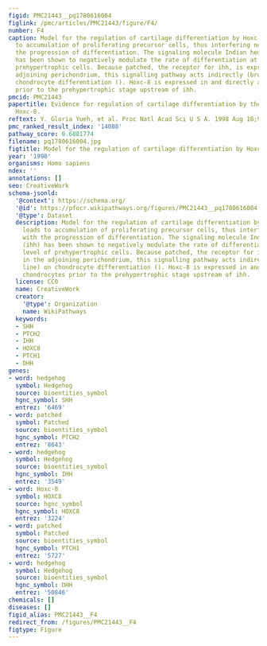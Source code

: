 ```yaml
---
figid: PMC21443__pq1780616004
figlink: /pmc/articles/PMC21443/figure/F4/
number: F4
caption: Model for the regulation of cartilage differentiation by Hoxc-8. Hoxc-8 leads
  to accumulation of proliferating precursor cells, thus interfering negatively with
  the progression of differentiation. The signaling molecule Indian hedgehog (ihh)
  has been shown to negatively modulate the rate of differentiation at the level of
  prehypertrophic cells. Because patched, the receptor for ihh, is expressed in the
  adjoining perichondrium, this signalling pathway acts indirectly (broken line) on
  chondrocyte differentiation (). Hoxc-8 is expressed in and directly affects chondrocytes
  prior to the prehypertrophic stage upstream of ihh.
pmcid: PMC21443
papertitle: Evidence for regulation of cartilage differentiation by the homeobox gene
  Hoxc-8.
reftext: Y. Gloria Yueh, et al. Proc Natl Acad Sci U S A. 1998 Aug 18;95(17):9956-9961.
pmc_ranked_result_index: '14088'
pathway_score: 0.6881774
filename: pq1780616004.jpg
figtitle: Model for the regulation of cartilage differentiation by Hoxc-8
year: '1998'
organisms: Homo sapiens
ndex: ''
annotations: []
seo: CreativeWork
schema-jsonld:
  '@context': https://schema.org/
  '@id': https://pfocr.wikipathways.org/figures/PMC21443__pq1780616004.html
  '@type': Dataset
  description: Model for the regulation of cartilage differentiation by Hoxc-8. Hoxc-8
    leads to accumulation of proliferating precursor cells, thus interfering negatively
    with the progression of differentiation. The signaling molecule Indian hedgehog
    (ihh) has been shown to negatively modulate the rate of differentiation at the
    level of prehypertrophic cells. Because patched, the receptor for ihh, is expressed
    in the adjoining perichondrium, this signalling pathway acts indirectly (broken
    line) on chondrocyte differentiation (). Hoxc-8 is expressed in and directly affects
    chondrocytes prior to the prehypertrophic stage upstream of ihh.
  license: CC0
  name: CreativeWork
  creator:
    '@type': Organization
    name: WikiPathways
  keywords:
  - SHH
  - PTCH2
  - IHH
  - HOXC8
  - PTCH1
  - DHH
genes:
- word: hedgehog
  symbol: Hedgehog
  source: bioentities_symbol
  hgnc_symbol: SHH
  entrez: '6469'
- word: patched
  symbol: Patched
  source: bioentities_symbol
  hgnc_symbol: PTCH2
  entrez: '8643'
- word: hedgehog
  symbol: Hedgehog
  source: bioentities_symbol
  hgnc_symbol: IHH
  entrez: '3549'
- word: Hoxc-8
  symbol: HOXC8
  source: hgnc_symbol
  hgnc_symbol: HOXC8
  entrez: '3224'
- word: patched
  symbol: Patched
  source: bioentities_symbol
  hgnc_symbol: PTCH1
  entrez: '5727'
- word: hedgehog
  symbol: Hedgehog
  source: bioentities_symbol
  hgnc_symbol: DHH
  entrez: '50846'
chemicals: []
diseases: []
figid_alias: PMC21443__F4
redirect_from: /figures/PMC21443__F4
figtype: Figure
---
```

